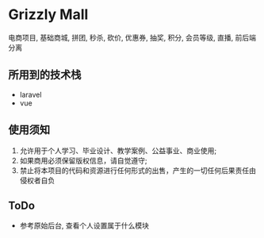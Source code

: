 # Grizzly Mall

电商项目, 基础商城, 拼团, 秒杀, 砍价, 优惠券, 抽奖, 积分, 会员等级, 直播, 前后端分离

## 所用到的技术栈

- laravel
- vue

## 使用须知

1. 允许用于个人学习、毕业设计、教学案例、公益事业、商业使用;
2. 如果商用必须保留版权信息，请自觉遵守;
3. 禁止将本项目的代码和资源进行任何形式的出售，产生的一切任何后果责任由侵权者自负

## ToDo

- 参考原始后台, 查看个人设置属于什么模块
